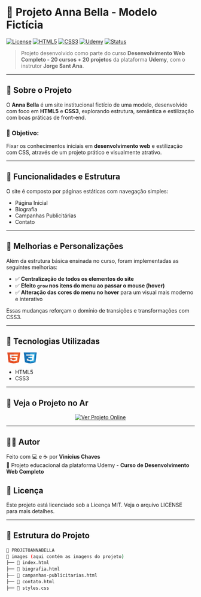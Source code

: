 # 👠 Projeto Anna Bella - Modelo Fictícia

[![License](https://img.shields.io/badge/license-MIT-green.svg)](LICENSE)
[![HTML5](https://img.shields.io/badge/feito%20com-HTML5-orange)](https://developer.mozilla.org/en-US/docs/Web/Guide/HTML/HTML5)
[![CSS3](https://img.shields.io/badge/estilizado%20com-CSS3-blue)](https://developer.mozilla.org/pt-BR/docs/Web/CSS)
[![Udemy](https://img.shields.io/badge/Udemy-Curso%20Completo-blueviolet)](https://www.udemy.com/course/web-completo/)
[![Status](https://img.shields.io/badge/status-Concluído-brightgreen)]()

> Projeto desenvolvido como parte do curso **Desenvolvimento Web Completo - 20 cursos + 20 projetos** da plataforma **Udemy**, com o instrutor **Jorge Sant Ana**.

---

## 📘 Sobre o Projeto

O **Anna Bella** é um site institucional fictício de uma modelo, desenvolvido com foco em **HTML5** e **CSS3**, explorando estrutura, semântica e estilização com boas práticas de front-end.

### 🎯 Objetivo:
Fixar os conhecimentos iniciais em **desenvolvimento web** e estilização com CSS, através de um projeto prático e visualmente atrativo.

---

## 🧱 Funcionalidades e Estrutura

O site é composto por páginas estáticas com navegação simples:

- Página Inicial  
- Biografia  
- Campanhas Publicitárias  
- Contato  

---

## 🎨 Melhorias e Personalizações

Além da estrutura básica ensinada no curso, foram implementadas as seguintes melhorias:

- ✅ **Centralização de todos os elementos do site**  
- ✅ **Efeito `grow` nos itens do menu ao passar o mouse (hover)**  
- ✅ **Alteração das cores do menu no hover** para um visual mais moderno e interativo  

Essas mudanças reforçam o domínio de transições e transformações com CSS3.

---

## 🚀 Tecnologias Utilizadas

<div style="display: inline_block">
  <img align="center" alt="HTML" height="30" width="40" src="https://raw.githubusercontent.com/devicons/devicon/master/icons/html5/html5-original.svg">
  <img align="center" alt="CSS" height="30" width="40" src="https://raw.githubusercontent.com/devicons/devicon/master/icons/css3/css3-original.svg">
</div>

- HTML5  
- CSS3

---

## 🔗 Veja o Projeto no Ar

<p align="center">
  <a href="https://vinirchaves.github.io/AnnaBella/" target="_blank">
    <img src="https://img.shields.io/badge/👁️ Ver%20Projeto-Online-green?style=for-the-badge&logo=github" alt="Ver Projeto Online"/>
  </a>
</p>

---

## 🧑‍💻 Autor

Feito com 💻 e ☕ por **Vinícius Chaves**  
🚀 Projeto educacional da plataforma Udemy - **Curso de Desenvolvimento Web Completo**

## 📜 Licença

Este projeto está licenciado sob a Licença MIT. Veja o arquivo LICENSE para mais detalhes.

---

## 📂 Estrutura do Projeto

```bash
📁 PROJETOANNABELLA
📁 images (aqui contém as imagens do projeto)
├── 📄 index.html
├── 📄 biografia.html
├── 📄 campanhas-publicitarias.html
├── 📄 contato.html
├── 📄 styles.css
